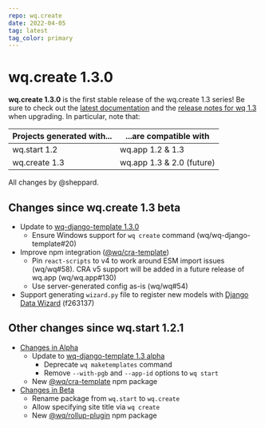 ```yaml
---
repo: wq.create
date: 2022-04-05
tag: latest
tag_color: primary
---
```


# wq.create 1.3.0

**wq.create 1.3.0** is the first stable release of the wq.create 1.3 series!  Be sure to check out the [latest documentation](../index.md) and the [release notes for wq 1.3](./wq-1.3.0.md) when upgrading.  In particular, note that:

Projects generated with... | ...are compatible with
-- | --
wq.start 1.2 | wq.app 1.2 & 1.3
wq.create 1.3 | wq.app 1.3 & 2.0 (future)

All changes by @sheppard.

## Changes since wq.create 1.3 beta

 * Update to [wq-django-template 1.3.0](./wq-django-template-1.3.0.md)
    * Ensure Windows support for `wq create` command (wq/wq-django-template#20)
 *  Improve npm integration ([@wq/cra-template](../@wq/cra-template.md))
     * Pin `react-scripts` to v4 to work around ESM import issues (wq/wq#58).  CRA v5 support will be added in a future release of wq.app (wq/wq.app#130)
     * Use server-generated config as-is (wq/wq#54)
 * Support generating `wizard.py` file to register new models with [Django Data Wizard](https://django-data-wizard.wq.io/) (f263137)

## Other changes since wq.start 1.2.1
  * [Changes in Alpha](./wq.create-1.3.0a1.md)
     * Update to [wq-django-template 1.3 alpha](./wq-django-template-1.3.0a1.md)
        * Deprecate `wq maketemplates` command
        * Remove `--with-pgb` and `--app-id` options to `wq start`
      * New [@wq/cra-template](../@wq/cra-template.md) npm package
  * [Changes in Beta](./wq.create-1.3.0b1.md)
    * Rename package from `wq.start` to `wq.create`
    * Allow specifying site title via `wq create`
    * New [@wq/rollup-plugin](../@wq/rollup-plugin.md) npm package
